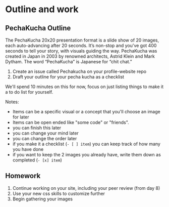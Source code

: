 # Outline and work

## PechaKucha Outline
The PechaKucha 20x20 presentation format is a slide show of 20 images, each auto-advancing after 20 seconds. It’s non-stop and you've got 400 seconds to tell your story, with visuals guiding the way. PechaKucha was created in Japan in 2003 by renowned architects, Astrid Klein and Mark Dytham. The word “PechaKucha” is Japanese for “chit chat.”


1. Create an issue called Pechakucha on your profile-website repo
2. Draft your outline for your pecha kucha as a checklist


We'll spend 10 minutes on this for now, focus on just listing things to make it a to do list for yourself. 

Notes: 
- Items can be a specific visual or a concept that you'll choose an image for later
- Items can be open ended like "some code" or "friends". 
- you can finish this later
- you can change your mind later
- you can change the order later
- if you make it a checklist (`- [ ] item`) you can keep track of how many you have done
- if you want to keep the 2 images you already have, write them down as completed (`- [x] item`)

## Homework

1. Continue working on your site, including your peer review (from day 8)
2. Use your new css skills to customize further
3. Begin gathering your images
